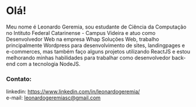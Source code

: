 # Olá!

Meu nome é Leonardo Geremia, sou estudante de Ciência da Computação no Intituto Federal Catarinense - Campus Videira e atuo como Desenvolvedor Web na empresa Whap Soluções Web, trabalho principalmente Wordpress para desenvolvimento de sites, landingpages e e-commerces, mas também faço alguns projetos utilizando ReactJS e estou melhorando minhas habilidades para trabalhar como desenvolvedor back-end com a tecnologia NodeJS. 

### Contato:
linkedin: https://www.linkedin.com/in/leonardogeremia/ <br>
e-mail: leonardogeremiasc@gmail.com

<!--
**LGeremia/LGeremia** is a ✨ _special_ ✨ repository because its `README.md` (this file) appears on your GitHub profile.

Here are some ideas to get you started:

- 🔭 I’m currently working on ...
- 🌱 I’m currently learning ...
- 👯 I’m looking to collaborate on ...
- 🤔 I’m looking for help with ...
- 💬 Ask me about ...
- 📫 How to reach me: ...
- 😄 Pronouns: ...
- ⚡ Fun fact: ...
-->
